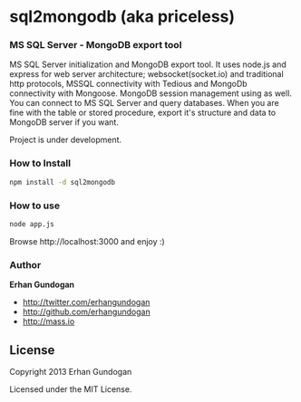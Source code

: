 # sql2mongodb (aka priceless)

### MS SQL Server - MongoDB export tool

MS SQL Server initialization and MongoDB export tool. It uses node.js and express for web server architecture; websocket(socket.io) and traditional http protocols, MSSQL connectivity with Tedious and MongoDb connectivity with Mongoose. MongoDB session management using as well. You can connect to MS SQL Server and query databases. When you are fine with the table or stored procedure, export it's structure and data to MongoDB server if you want.

Project is under development.

### How to Install

```bash
npm install -d sql2mongodb
```

### How to use

```bash
node app.js
```

Browse http://localhost:3000 and enjoy :)


### Author

**Erhan Gundogan**

+ http://twitter.com/erhangundogan
+ http://github.com/erhangundogan
+ http://mass.io


License
---------------------

Copyright 2013 Erhan Gundogan

Licensed under the MIT License.